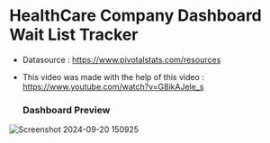 # HealthCare Company Dashboard Wait List Tracker
 
 - Datasource : 
   https://www.pivotalstats.com/resources

 - This video was made with the help of this video :
   https://www.youtube.com/watch?v=G8ikAJele_s


   ### Dashboard Preview
   
![Screenshot 2024-09-20 150925](https://github.com/user-attachments/assets/f514371b-618b-4122-8d63-5bf97f58ccf4)
